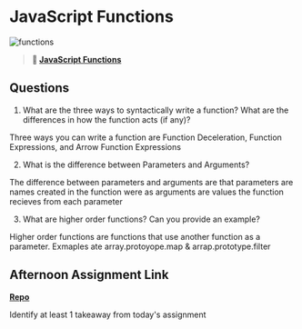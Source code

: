 # JavaScript Functions

![functions](https://bcw.blob.core.windows.net/public/img/function-anatomy.jpg)

> **📖 [JavaScript Functions](https://codeworksacademy.com/fs-student-guide/resources/wk2/02-Functions)**

## Questions

1. What are the three ways to syntactically write a function? What are the differences in how the function acts (if any)?

Three ways you can write a function are Function Deceleration, Function Expressions, and Arrow Function Expressions

2. What is the difference between Parameters and Arguments?

The difference between parameters and arguments are that parameters are names created in the function were as arguments are values the function recieves from each parameter

3. What are higher order functions? Can you provide an example?

Higher order functions are functions that use another function as a parameter. Exmaples ate array.protoyope.map & arrap.prototype.filter

## Afternoon Assignment Link

**[Repo](https://github.com/garrett-adamss/warehousemanager)**

Identify at least 1 takeaway from today's assignment
